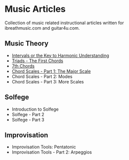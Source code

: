 # Music Articles

Collection of music related instructional articles written for ibreathmusic.com and guitar4u.com.

## Music Theory

- [Intervals or the Key to Harmonic Understanding](intervals-or-the-key-to-harmonic-understanding.md)
- [Triads - The First Chords](triads-the-first-chords.md)
- [7th Chords](7th-chords.md)
- [Chord Scales - Part 1: The Major Scale](chord-scales-part1.md)
- Chord Scales - Part 2: Modes
- Chord Scales - Part 3: More Scales


## Solfege

- Introduction to Solfege
- Solfege - Part 2
- Solfege - Part 3

## Improvisation

- Improvisation Tools: Pentatonic
- Improvisation Tools - Part 2: Arpeggios
